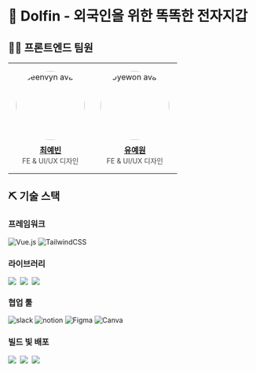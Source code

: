 # 🌟 Dolfin - 외국인을 위한 똑똑한 전자지갑

## 👨‍💻 프론트엔드 팀원

<table>
  <tr>
    <td align="center" width="50%" style="padding:16px;">
      <a href="https://github.com/beenvyn">
        <img src="https://github.com/beenvyn.png?size=220"
             width="140" alt="beenvyn avatar"
             style="border-radius:50%; display:block;"/>
        <div style="font-size:16px; font-weight:700; margin-top:8px;">최예빈</div>
      </a>
      <div style="font-size:14px; opacity:.8;">FE & UI/UX 디자인</div>
    </td>
    <td align="center" width="50%" style="padding:16px;">
      <a href="https://github.com/Uyewon">
        <img src="https://github.com/Uyewon.png?size=220"
             width="140" alt="Uyewon avatar"
             style="border-radius:50%; display:block;"/>
        <div style="font-size:16px; font-weight:700; margin-top:8px;">유예원</div>
      </a>
      <div style="font-size:14px; opacity:.8;">FE & UI/UX 디자인</div>
    </td>
  </tr>
</table>


## ⛏️ 기술 스택
### 프레임워크
![Vue.js](https://img.shields.io/badge/vuejs-%2335495e.svg?style=for-the-badge&logo=vuedotjs&logoColor=%234FC08D)
![TailwindCSS](https://img.shields.io/badge/tailwindcss-%2338B2AC.svg?style=for-the-badge&logo=tailwind-css&logoColor=white)

### 라이브러리 
<p style="display:inline-flex; align-items:center; gap:8px; margin:0;">
  <img src="https://img.shields.io/badge/vue--i18n-76B900?style=for-the-badge&logo=vuedotjs&logoColor=white" />
  <img src="https://img.shields.io/badge/pinia-FFF000?style=for-the-badge" />
  <img src="https://img.shields.io/badge/Chart.js-F5788D?style=for-the-badge&logo=chartdotjs&logoColor=white" />
</p>

### 협업 툴
![slack](https://img.shields.io/badge/slack-4A154B.svg?&style=for-the-badge&logo=slack&logoColor=white)
![notion](https://img.shields.io/badge/notion-000000.svg?&style=for-the-badge&logo=notion&logoColor=white)
![Figma](https://img.shields.io/badge/figma-%23F24E1E.svg?style=for-the-badge&logo=figma&logoColor=white)
![Canva](https://img.shields.io/badge/Canva-%2300C4CC.svg?style=for-the-badge&logo=Canva&logoColor=white)

### 빌드 빛 배포
<p style="display:inline-flex; align-items:center; gap:8px; margin:0;">
  <img src="https://img.shields.io/badge/pwa-5A0FC8?style=for-the-badge&logo=pwa&logoColor=white" />
  <img src="https://img.shields.io/badge/vite-%23646CFF.svg?style=for-the-badge&logo=vite&logoColor=white" />
  <img src="https://img.shields.io/badge/vercel-%23000000.svg?style=for-the-badge&logo=vercel&logoColor=white" />
</p>


